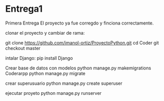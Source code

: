 # Entrega1
Primera Entrega
El proyecto ya fue corregdo y finciona correctamente.

clonar el proyecto y cambiar de rama:

git clone https://github.com/imanol-ortiz/ProyectoPython.git
cd Coder
git checkout master

intalar Django:
pip install Django

Crear base de datos con modelos
python manage.py makemigrations Coderarpp
python manage.py migrate

crear superusuario
python manage.py create superuser

ejecutar proyeto
python manage.py runserver
